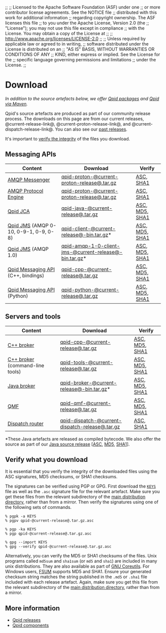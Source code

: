 ;;
;; Licensed to the Apache Software Foundation (ASF) under one
;; or more contributor license agreements.  See the NOTICE file
;; distributed with this work for additional information
;; regarding copyright ownership.  The ASF licenses this file
;; to you under the Apache License, Version 2.0 (the
;; "License"); you may not use this file except in compliance
;; with the License.  You may obtain a copy of the License at
;; 
;;   http://www.apache.org/licenses/LICENSE-2.0
;; 
;; Unless required by applicable law or agreed to in writing,
;; software distributed under the License is distributed on an
;; "AS IS" BASIS, WITHOUT WARRANTIES OR CONDITIONS OF ANY
;; KIND, either express or implied.  See the License for the
;; specific language governing permissions and limitations
;; under the License.
;;

# Download

*In addition to the source artefacts below, we offer
[Qpid packages](packages.html) and [Qpid via Maven](maven.html).*

Qpid's source artefacts are produced as part of our community release
process.  The downloads on this page are from our current releases,
@current-release-link@, @current-proton-release-link@, and
@current-dispatch-release-link@.  You can also see our
[past releases](@site-url@/releases/index.html#past-releases).

It's important to [verify the integrity](#verify-what-you-download) of
the files you download.

## Messaging APIs

| Content | Download | Verify |
| ------- | -------- | ------ |
| [AMQP Messenger](@site-url@/components/messenger/index.html) | [qpid-proton-@current-proton-release@.tar.gz](http://www.apache.org/dyn/closer.cgi/qpid/proton/@current-proton-release@/qpid-proton-@current-proton-release@.tar.gz) | [ASC](http://www.apache.org/dist/qpid/proton/@current-proton-release@/qpid-proton-@current-proton-release@.tar.gz.asc), [SHA1](http://www.apache.org/dist/qpid/proton/@current-proton-release@/SHA1SUM) |
| [AMQP Protocol Engine](@site-url@/components/messenger/index.html) | [qpid-proton-@current-proton-release@.tar.gz](http://www.apache.org/dyn/closer.cgi/qpid/proton/@current-proton-release@/qpid-proton-@current-proton-release@.tar.gz) | [ASC](http://www.apache.org/dist/qpid/proton/@current-proton-release@/qpid-proton-@current-proton-release@.tar.gz.asc), [SHA1](http://www.apache.org/dist/qpid/proton/@current-proton-release@/SHA1SUM) |
| [Qpid JCA](@site-url@/components/qpid-jca/index.html) | [qpid-java-@current-release@.tar.gz](http://www.apache.org/dyn/closer.cgi/qpid/@current-release@/qpid-java-@current-release@.tar.gz) | [ASC](http://www.apache.org/dist/qpid/@current-release@/qpid-java-@current-release@.tar.gz.asc), [MD5](http://www.apache.org/dist/qpid/@current-release@/qpid-java-@current-release@.tar.gz.md5), [SHA1](http://www.apache.org/dist/qpid/@current-release@/qpid-java-@current-release@.tar.gz.sha1) |
| [Qpid JMS](@site-url@/components/qpid-jms/index.html) (AMQP 0-10, 0-9-1, 0-9, 0-8) | [qpid-client-@current-release@-bin.tar.gz](http://www.apache.org/dyn/closer.cgi/qpid/@current-release@/binaries/qpid-client-@current-release@-bin.tar.gz)\* | [ASC](http://www.apache.org/dist/qpid/@current-release@/binaries/qpid-client-@current-release@-bin.tar.gz.asc), [MD5](http://www.apache.org/dist/qpid/@current-release@/binaries/qpid-client-@current-release@-bin.tar.gz.md5), [SHA1](http://www.apache.org/dist/qpid/@current-release@/binaries/qpid-client-@current-release@-bin.tar.gz.sha1) |
| [Qpid JMS](@site-url@/components/qpid-jms/index.html) (AMQP 1.0) | [qpid-amqp-1-0-client-jms-@current-release@-bin.tar.gz](http://www.apache.org/dyn/closer.cgi/qpid/@current-release@/binaries/qpid-amqp-1-0-client-jms-@current-release@-bin.tar.gz)\* | [ASC](http://www.apache.org/dist/qpid/@current-release@/binaries/qpid-amqp-1-0-client-jms-@current-release@-bin.tar.gz.asc), [MD5](http://www.apache.org/dist/qpid/@current-release@/binaries/qpid-amqp-1-0-client-jms-@current-release@-bin.tar.gz.md5), [SHA1](http://www.apache.org/dist/qpid/@current-release@/binaries/qpid-amqp-1-0-client-jms-@current-release@-bin.tar.gz.sha1) |
| [Qpid Messaging API](@site-url@/components/messaging-api/index.html) (C++, bindings) | [qpid-cpp-@current-release@.tar.gz](http://www.apache.org/dyn/closer.cgi/qpid/@current-release@/qpid-cpp-@current-release@.tar.gz) | [ASC](http://www.apache.org/dist/qpid/@current-release@/qpid-cpp-@current-release@.tar.gz.asc), [MD5](http://www.apache.org/dist/qpid/@current-release@/qpid-cpp-@current-release@.tar.gz.md5), [SHA1](http://www.apache.org/dist/qpid/@current-release@/qpid-cpp-@current-release@.tar.gz.sha1) |
| [Qpid Messaging API](@site-url@/components/messaging-api/index.html) (Python) | [qpid-python-@current-release@.tar.gz](http://www.apache.org/dyn/closer.cgi/qpid/@current-release@/qpid-python-@current-release@.tar.gz) | [ASC](http://www.apache.org/dist/qpid/@current-release@/qpid-python-@current-release@.tar.gz.asc), [MD5](http://www.apache.org/dist/qpid/@current-release@/qpid-python-@current-release@.tar.gz.md5), [SHA1](http://www.apache.org/dist/qpid/@current-release@/qpid-python-@current-release@.tar.gz.sha1) |

## Servers and tools

| Content | Download | Verify |
| ------- | -------- | ------ |
| [C++ broker](@site-url@/components/cpp-broker/index.html) | [qpid-cpp-@current-release@.tar.gz](http://www.apache.org/dyn/closer.cgi/qpid/@current-release@/qpid-cpp-@current-release@.tar.gz) | [ASC](http://www.apache.org/dist/qpid/@current-release@/qpid-cpp-@current-release@.tar.gz.asc), [MD5](http://www.apache.org/dist/qpid/@current-release@/qpid-cpp-@current-release@.tar.gz.md5), [SHA1](http://www.apache.org/dist/qpid/@current-release@/qpid-cpp-@current-release@.tar.gz.sha1) |
| [C++ broker](@site-url@/components/cpp-broker/index.html) (command-line tools) | [qpid-tools-@current-release@.tar.gz](http://www.apache.org/dyn/closer.cgi/qpid/@current-release@/qpid-tools-@current-release@.tar.gz) | [ASC](http://www.apache.org/dist/qpid/@current-release@/qpid-tools-@current-release@.tar.gz.asc), [MD5](http://www.apache.org/dist/qpid/@current-release@/qpid-tools-@current-release@.tar.gz.md5), [SHA1](http://www.apache.org/dist/qpid/@current-release@/qpid-tools-@current-release@.tar.gz.sha1) |
| [Java broker](@site-url@/components/java-broker/index.html) | [qpid-broker-@current-release@-bin.tar.gz](http://www.apache.org/dyn/closer.cgi/qpid/@current-release@/binaries/qpid-broker-@current-release@-bin.tar.gz)\* | [ASC](http://www.apache.org/dist/qpid/@current-release@/binaries/qpid-broker-@current-release@-bin.tar.gz.asc), [MD5](http://www.apache.org/dist/qpid/@current-release@/binaries/qpid-broker-@current-release@-bin.tar.gz.md5), [SHA1](http://www.apache.org/dist/qpid/@current-release@/binaries/qpid-broker-@current-release@-bin.tar.gz.sha1) |
| [QMF](@site-url@/components/qmf/index.html) | [qpid-qmf-@current-release@.tar.gz](http://www.apache.org/dyn/closer.cgi/qpid/@current-release@/qpid-qmf-@current-release@.tar.gz) | [ASC](http://www.apache.org/dist/qpid/@current-release@/qpid-qmf-@current-release@.tar.gz.asc), [MD5](http://www.apache.org/dist/qpid/@current-release@/qpid-qmf-@current-release@.tar.gz.md5), [SHA1](http://www.apache.org/dist/qpid/@current-release@/qpid-qmf-@current-release@.tar.gz.sha1) |
| [Dispatch router](@site-url@/components/dispatch-router/index.html) | [qpid-dispatch-@current-dispatch-release@.tar.gz](http://www.apache.org/dyn/closer.cgi/qpid/dispatch/@current-dispatch-release@/qpid-dispatch-@current-dispatch-release@.tar.gz) | [ASC](http://www.apache.org/dist/qpid/dispatch/@current-dispatch-release@/qpid-dispatch-@current-dispatch-release@.tar.gz.asc), [SHA1](http://www.apache.org/dist/qpid/dispatch/@current-dispatch-release@/SHA1SUM) |

\*These Java artefacts are released as compiled bytecode.  We also
offer the source as part of our
[Java source release](http://www.apache.org/dyn/closer.cgi/qpid/@current-release@/qpid-java-@current-release@.tar.gz)
\[[ASC](http://www.apache.org/dist/qpid/@current-release@/qpid-java-@current-release@.tar.gz.asc), [MD5](http://www.apache.org/dist/qpid/@current-release@/qpid-java-@current-release@.tar.gz.md5), [SHA1](http://www.apache.org/dist/qpid/@current-release@/qpid-java-@current-release@.tar.gz.sha1)].

## Verify what you download

It is essential that you verify the integrity of the downloaded files
using the ASC signatures, MD5 checksums, or SHA1 checksums.

The signatures can be verified using PGP or GPG. First download
the [`KEYS`](http://www.apache.org/dist/qpid/KEYS) file as well as the
`.asc` signature file for the relevant artefact. Make sure you get
these files from the relevant subdirectory of the
[main distribution directory](http://www.apache.org/dist/qpid/),
rather than from a mirror. Then verify the signatures using one of the
following sets of commands.

    % pgpk -a KEYS
    % pgpv qpid-@current-release@.tar.gz.asc

    % pgp -ka KEYS
    % pgp qpid-@current-release@.tar.gz.asc

    % gpg --import KEYS
    % gpg --verify qpid-@current-release@.tar.gz.asc

Alternatively, you can verify the MD5 or SHA1 checksums of the
files. Unix programs called `md5sum` and `sha1sum` (or `md5` and
`sha1`) are included in many unix distributions.  They are also
available as part of
[GNU Coreutils](http://www.gnu.org/software/coreutils/). For
Windows users, [FSUM](http://www.slavasoft.com/fsum/) supports MD5 and
SHA1. Ensure your generated checksum string matches the string
published in the `.md5` or `.sha1` file included with each release
artefact. Again, make sure you get this file from the relevant
subdirectory of the
[main distribution directory](http://www.apache.org/dist/qpid/),
rather than from a mirror.

## More information

 - [Qpid releases](@site-url@/releases/index.html)
 - [Qpid components](@site-url@/components/index.html)
